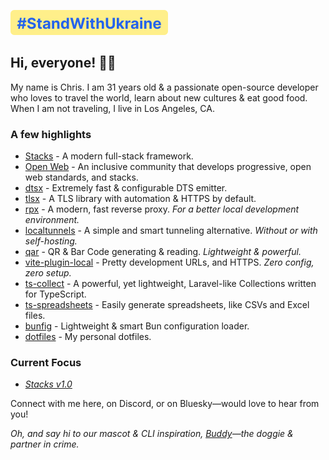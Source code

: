 [![Stand With Ukraine](https://raw.githubusercontent.com/vshymanskyy/StandWithUkraine/main/badges/StandWithUkraine.svg)](https://stand-with-ukraine.pp.ua)

## Hi, everyone! 👋🏼

My name is Chris. I am 31 years old & a passionate open-source developer who loves to travel the world, learn about new cultures & eat good food. When I am not traveling, I live in Los Angeles, CA.

### A few highlights

- [Stacks](https://github.com/stacksjs/stacks) - A modern full-stack framework.
- [Open Web](https://github.com/ow3org) - An inclusive community that develops progressive, open web standards, and stacks.
- [dtsx](https://github.com/stacksjs/dtsx) - Extremely fast & configurable DTS emitter.
- [tlsx](https://github.com/stacksjs/tlsx) - A TLS library with automation & HTTPS by default.
- [rpx](https://github.com/stacksjs/rpx) - A modern, fast reverse proxy. _For a better local development environment._
- [localtunnels](https://github.com/stacksjs/localtunnels) - A simple and smart tunneling alternative. _Without or with self-hosting._
- [qar](https://github.com/stacksjs/qar) - QR & Bar Code generating & reading. _Lightweight & powerful._
- [vite-plugin-local](https://github.com/stacksjs/vite-plugin-local) - Pretty development URLs, and HTTPS. _Zero config, zero setup._
- [ts-collect](https://github.com/stacksjs/ts-collect) - A powerful, yet lightweight, Laravel-like Collections written for TypeScript.
- [ts-spreadsheets](https://github.com/stacksjs/ts-spreadsheets) - Easily generate spreadsheets, like CSVs and Excel files.
- [bunfig](https://github.com/stacksjs/bunfig) - Lightweight & smart Bun configuration loader.
- [dotfiles](https://github.com/chrisbbreuer/dotfiles) - My personal dotfiles.

### Current Focus

- [_Stacks v1.0_](https://github.com/stacksjs/stacks)

Connect with me here, on Discord, or on Bluesky—would love to hear from you!

_Oh, and say hi to our mascot & CLI inspiration, [Buddy](https://www.instagram.com/somebuddyspecial/)—the doggie & partner in crime._
